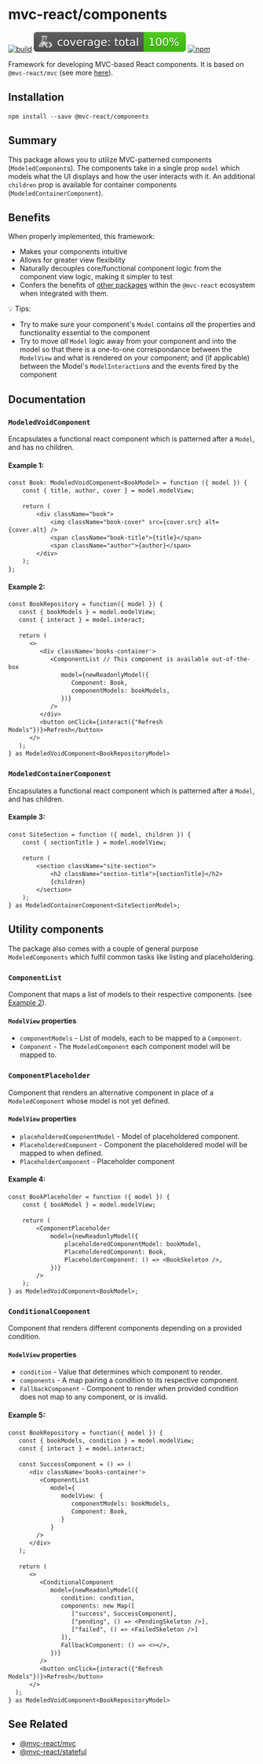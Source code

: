 # mvc-react/components

[![build](https://github.com/Grod56/mvc-react/actions/workflows/components-build.yml/badge.svg)](https://github.com/Grod56/mvc-react/actions/workflows/components-build.yml) [![coverage](https://raw.githubusercontent.com/Grod56/mvc-react/main/badges/packages/components/coverage-total.svg)](https://github.com/Grod56/mvc-react/actions/workflows/components-coverage.yml) [![npm](https://img.shields.io/npm/v/%40mvc-react%2Fcomponents)](https://www.npmjs.com/package/@mvc-react/components)

Framework for developing MVC-based React components. It is based on `@mvc-react/mvc` (see more [here](https://github.com/Grod56/mvc-react/tree/main/packages/mvc#readme)).

## Installation

```console
npm install --save @mvc-react/components
```

## Summary

This package allows you to utilize MVC-patterned components (`ModeledComponent`s). The components
take in a single prop `model` which models what the UI displays and how the user interacts with it. An additional `children` prop is available for container components (`ModeledContainerComponent`).

## Benefits

When properly implemented, this framework:

- Makes your components intuitive
- Allows for greater view flexibility
- Naturally decouples core/functional component logic from the component view logic,
  making it simpler to test
- Confers the benefits of [other packages](#see-related) within the `@mvc-react` ecosystem when integrated with them.

💡 Tips:

- Try to make sure your component's `Model` contains _all_ the properties and functionality essential to the component
- Try to move _all_ `Model` logic away from your component and into the model so that there is a one-to-one correspondance between the `ModelView` and what is rendered on your component; and (if applicable) between the Model's `ModelInteraction`s and the events fired by the component

## Documentation

### `ModeledVoidComponent`

Encapsulates a functional react component which is patterned after a `Model`, and has no children.

#### Example 1:

```tsx
const Book: ModeledVoidComponent<BookModel> = function ({ model }) {
	const { title, author, cover } = model.modelView;

	return (
		<div className="book">
			<img className="book-cover" src={cover.src} alt={cover.alt} />
			<span className="book-title">{title}</span>
			<span className="author">{author}</span>
		</div>
	);
};
```

#### Example 2:

```tsx
const BookRepository = function({ model }) {
   const { bookModels } = model.modelView;
   const { interact } = model.interact;

   return (
      <>
         <div className='books-container'>
            <ComponentList // This component is available out-of-the-box
               model={newReadonlyModel({
                  Component: Book,
                  componentModels: bookModels,
               })}
            />
         </div>
         <button onClick={interact({"Refresh Models"})}>Refresh</button>
      </>
   );
} as ModeledVoidComponent<BookRepositoryModel>
```

### `ModeledContainerComponent`

Encapsulates a functional react component which is patterned after a `Model`, and has children.

#### Example 3:

```tsx
const SiteSection = function ({ model, children }) {
	const { sectionTitle } = model.modelView;

	return (
		<section className="site-section">
			<h2 className="section-title">{sectionTitle}</h2>
			{children}
		</section>
	);
} as ModeledContainerComponent<SiteSectionModel>;
```

## Utility components

The package also comes with a couple of general purpose `ModeledComponents` which fulfil common
tasks like listing and placeholdering.

### `ComponentList`

Component that maps a list of models to their respective components. (see [Example 2](#example-2)).

#### `ModelView` properties

- `componentModels` - List of models, each to be mapped to a `Component`.
- `Component` - The `ModeledComponent` each component model will be mapped to.

### `ComponentPlaceholder`

Component that renders an alternative component in place of a `ModeledComponent` whose model
is not yet defined.

#### `ModelView` properties

- `placeholderedComponentModel` - Model of placeholdered component.
- `PlaceholderedComponent` - Component the placeholdered model will be mapped to when defined.
- `PlaceholderComponent` - Placeholder component

#### Example 4:

```tsx
const BookPlaceholder = function ({ model }) {
	const { bookModel } = model.modelView;

	return (
		<ComponentPlaceholder
			model={newReadonlyModel({
				placeholderedComponentModel: bookModel,
				PlaceholderedComponent: Book,
				PlaceholderComponent: () => <BookSkeleton />,
			})}
		/>
	);
} as ModeledVoidComponent<BookModel>;
```

### `ConditionalComponent`

Component that renders different components depending on a provided condition.

#### `ModelView` properties

- `condition` - Value that determines which component to render.
- `components` - A map pairing a condition to its respective component.
- `FallbackComponent` - Component to render when provided condition does not map to
  any component, or is invalid.

#### Example 5:

```tsx
const BookRepository = function({ model }) {
   const { bookModels, condition } = model.modelView;
   const { interact } = model.interact;

   const SuccessComponent = () => (
      <div className='books-container'>
         <ComponentList
            model={
               modelView: {
                  componentModels: bookModels,
                  Component: Book,
               }
            }
        />
      </div>
   );

   return (
      <>
         <ConditionalComponent
            model={newReadonlyModel({
               condition: condition,
               components: new Map([
                  ["success", SuccessComponent],
                  ["pending", () => <PendingSkeleton />],
                  ["failed", () => <FailedSkeleton />]
               ]),
               FallbackComponent: () => <></>,
            })}
         />
         <button onClick={interact({"Refresh Models"})}>Refresh</button>
      </>
  );
} as ModeledVoidComponent<BookRepositoryModel>
```

## See Related

- [@mvc-react/mvc](https://github.com/Grod56/mvc-react/tree/main/packages/mvc#readme)
- [@mvc-react/stateful](https://github.com/Grod56/mvc-react/tree/main/packages/stateful#readme)
